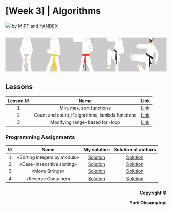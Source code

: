 # [Week 3] | Algorithms
<img src="https://info.nyif.com/wp-content/uploads/2019/05/coursera_logo.jpg" height="15" /> by [MIPT](https://www.mipt.ru) and [YANDEX](https://www.yandex.ru) 
## <img src="https://github.com/allwak/coursera-modern-cpp-course1-white-belt-byOks/blob/master/Pic/16-Yandex-291-1500_430-1500_430.jpg" height="105" />

## Lessons
Lesson №     | Name          | Link   
:-----------: | :------------------------------------: | :---------------------------------------------------: 
1 |Min, max, sort functions| [Link]()
2 |Count and count_if algorithms, lambda functions| [Link]()
3 |Modifying range-based for-loop| [Link]()


### Programming Assignments
№     | Name          | My solution   | Solution of authors
:-----------: | :------------------------------------: | :---------------------------------------------------: | :-----------: 
1 |«Sorting integers by modulo» | [Solution]() | [Solution]()
2 |«Case-insensitive sorting» | [Solution]() | [Solution]()
3 |«Move Strings» | [Solution]() | [Solution]()
4 | «Reverse Container» | [Solution]() | [Solution]()






###
<p align="right"><b>Copyright ©️</b></p>
<p align="right"><b>Yurii Oksamytnyi</b></p>
